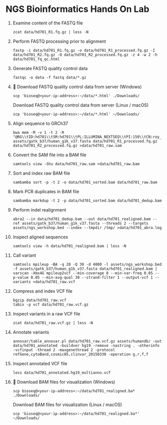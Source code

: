 # NGS Bioinformatics Hands On Lab

1. Examine content of the FASTQ file
   ```
   zcat data/hd701_R1.fq.gz | less -N
   ```
2. Perform FASTQ processing prior to alignment
   ```
   fastp -i data/hd701_R1.fq.gz -o data/hd701_R1_processed.fq.gz -I data/hd701_R2.fq.gz -O data/hd701_R2_processed.fq.gz -z 4 -w 2 -h data/hd701_fq_qc.html
   ```
3. Generate FASTQ quality control data
   ```
   fastqc -o data -f fastq data/*.gz
   ```
4. :checkered_flag: 
   Download FASTQ quality control data from server (Windows)
   ```
   scp 'bioseq@<your-ip-address>:~/data/*.html' ./Downloads/
   ```
   Download FASTQ quality control data from server (Linux / macOS)
   ```
   scp 'bioseq@<your-ip-address>:~/data/*.html' ~/Downloads/
   ```

5. Align sequence to GRCh37
   ```
   bwa mem -M -v 1 -t 2 -R "@RG\\tID:hd701\\tSM:hd701\\tPL:ILLUMINA_NEXTSEQ\\tPI:150\\tCN:roy_lab" assets/gatk_b37/human_g1k_v37.fasta data/hd701_R1_processed.fq.gz data/hd701_R2_processed.fq.gz >data/hd701_raw.sam
   ```
6. Convert the SAM file into a BAM file
   ```
   samtools view -Shu data/hd701_raw.sam >data/hd701_raw.bam
   ```
7. Sort and index raw BAM file
   ```
   sambamba sort -p -t 2 -o data/hd701_sorted.bam data/hd701_raw.bam
   ```
8. Mark PCR duplicates in BAM file
   ```
   sambamba markdup -t 2 -p data/hd701_sorted.bam data/hd701_dedup.bam
   ```
9. Perform indel realignment
   ```
   abra2 --in data/hd701_dedup.bam --out data/hd701_realigned.bam --ref assets/gatk_b37/human_g1k_v37.fasta --threads 2 --targets assets/ngs_workshop.bed --index --tmpdir /tmp/ >data/hd701_abra.log
   ```
10. Inspect aligned sequences
    ```
    samtools view -h data/hd701_realigned.bam | less -N
    ```
11. Call variant
    ```
    samtools mpileup -BA -q 20 -Q 30 -d 4000 -l assets/ngs_workshop.bed -f assets/gatk_b37/human_g1k_v37.fasta data/hd701_realigned.bam | varscan -Xmx4G mpileup2vcf --min-coverage 8 --min-var-freq 0.05 --p-value 0.05 --min-avg-qual 30 --strand-filter 1 --output-vcf 1 --variants >data/hd701_raw.vcf
    ```
12. Compress and index VCF file
    ```
    bgzip data/hd701_raw.vcf
    tabix -p vcf data/hd701_raw.vcf.gz
    ```
13. Inspect variants in a raw VCF file
    ```
    zcat data/hd701_raw.vcf.gz | less -N
    ```
14. Annotate variants
    ```
    annovar/table_annovar.pl data/hd701_raw.vcf.gz assets/humandb/ -out data/hd701_annotated -buildver hg19 -remove -nastring . -otherinfo -vcfinput -thread 2 -maxgenethread 2 -protocol refGene,cytoBand,cosmic85,clinvar_20150330 -operation g,r,f,f
    ```
15. Inspect annotated VCF file
    ```
    less data/hd701_annotated.hg19_multianno.vcf
    ```
16. :checkered_flag: 
    Download BAM files for visualization (Windows)
    ```
    scp bioseq@<your-ip-address>:~/data/hd701_realigned.ba* ./Downloads/
    ```
    Download BAM files for visualization (Linux / macOS)
    ```
    scp 'bioseq@<your-ip-address>:~/data/hd701_realigned.ba*' ~/Downloads/
    ```
